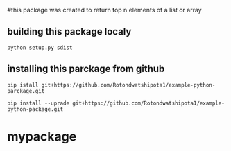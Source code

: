 #this package was created to return top n elements of a list or array

## building this package localy
`python setup.py sdist`

## installing this parckage from github
`pip istall git+https://github.com/Rotondwatshipota1/example-python-parckage.git`

`pip install --uprade git+https://github.com/Rotondwatshipota1/example-python-package.git`
# mypackage
